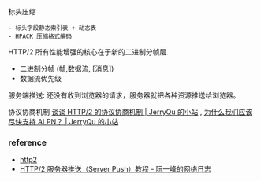 
标头压缩

    - 标头字段静态索引表 + 动态表
    - HPACK 压缩格式编码


HTTP/2 所有性能增强的核心在于新的二进制分帧层.

- 二进制分帧 (帧,数据流, [消息])
- 数据流优先级


服务端推送: 还没有收到浏览器的请求，服务器就把各种资源推送给浏览器。


协议协商机制  [谈谈 HTTP/2 的协议协商机制 | JerryQu 的小站](https://imququ.com/post/protocol-negotiation-in-http2.html) ,
[为什么我们应该尽快支持 ALPN？ | JerryQu 的小站](https://imququ.com/post/enable-alpn-asap.html)

### reference

- [http2](https://developers.google.com/web/fundamentals/performance/http2/?hl=zh-cn)
- [HTTP/2 服务器推送（Server Push）教程 - 阮一峰的网络日志](http://www.ruanyifeng.com/blog/2018/03/http2_server_push.html)